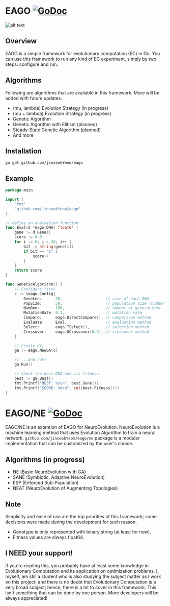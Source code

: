 # EAGO [![GoDoc](https://godoc.org/github.com/jinseokYeom/eago?status.svg)](https://godoc.org/github.com/jinseokYeom/eago)

![alt text](https://github.com/jinseokYeom/eago/blob/master/eago.png "EAGO")

## Overview
EAGO is a simple framework for evolutionary computation (EC) in Go. You can use
this framework to run any kind of EC experiment, simply by two steps: configure
and run. 

## Algorithms
Following are algorithms that are available in this framework. More will be added
with future updates.
* (mu, lambda) Evolution Strategy (in progress)
* (mu + lambda) Evolution Strategy (in progress)
* Genetic Algorithm
* Genetic Algorithm with Elitism (planned)
* Steady-State Genetic Algorithm (planned)
* And more

## Installation
`go get github.com/jinseokYeom/eago`

## Example

```go
package main

import (
	"fmt"
    "github.com/jinseokYeom/eago"
)

// define an evaluation function
func Eval(d *eago.DNA) float64 {
	gene := d.Gene()
	score := 0.0
	for i := 0; i < 20; i++ {
		bit := string(gene[i])
		if bit == "1" {
			score++
		}
	}
	return score
}

func GeneticAlgorithm() {
	// Configure first
	c := &eago.Config{
		GeneLen:      20,                   // size of each DNA
		PopSize:      50,                   // population size (number of DNAs)
		NumGen:       100,                  // number of generations
		MutationRate: 0.3,                  // mutation rate
		Compare:      eago.DirectCompare(), // comparison method
		Evaluate:     Eval,                 // evaluation method
		Select:       eago.TSelect(),       // selection method
		Crossover:    eago.UCrossover(0.3), // crossover method
	}

    // Create GA,
	ga := eago.NewGA(c)

    // ...and run!
    ga.Run()

    // Check the best DNA and its fitness.
	best := ga.Best()
	fmt.Printf("BEST: %s\n", best.Gene())
	fmt.Printf("SCORE: %d\n", int(best.Fitness()))
}
```

# EAGO/NE [![GoDoc](https://godoc.org/github.com/jinseokYeom/eago/ne?status.svg)](https://godoc.org/github.com/jinseokYeom/eago/ne)
EAGO/NE is an extention of EAGO for NeuroEvolution.
NeuroEvolution is a machine learning method that uses Evolution Algorithm
to train a neural network. ```github.com/jinseokYeom/eago/ne``` package is a modular
implementation that can be customized by the user's choice. 

## Algorithms (in progress)
* NE (Basic NeuroEvolution with GA)
* SANE (Symbiotic, Adaptive NeuroEvolution)
* ESP (Enforced Sub-Population)
* NEAT (NeuroEvolution of Augmenting Topologies)

## Note
Simplicity and ease of use are the top priorities of this framework; 
some decisions were made during the development for such reason.
* Genotype is only represented with binary string (at least for now).
* Fitness values are always float64.

## I NEED your support!
If you're reading this, you probably have at least some knowledge in Evolutionary
Computation and its application on optimization problems. I, myself, am still
a student who is also studying the subject matter as I work on this project, 
and there is no doubt that Evolutionary Computation is a very broad subject; 
hence, there is a lot to cover in this framework. This isn't something that can be
done by one person. More developers will be always appreciated!
